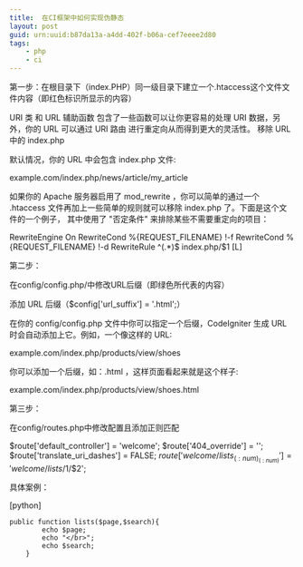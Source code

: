 ```yaml
---
title:  在CI框架中如何实现伪静态
layout: post
guid: urn:uuid:b87da13a-a4dd-402f-b06a-cef7eeee2d80
tags:
    - php
    - ci
---
```

第一步：在根目录下（index.PHP）同一级目录下建立一个.htaccess这个文件文件内容（即红色标识所显示的内容）

URI 类 和 URL 辅助函数 包含了一些函数可以让你更容易的处理 URI 数据，另外，你的 URL 可以通过 URI 路由 进行重定向从而得到更大的灵活性。
移除 URL 中的 index.php

默认情况，你的 URL 中会包含 index.php 文件:

example.com/index.php/news/article/my_article

如果你的 Apache 服务器启用了 mod_rewrite ，你可以简单的通过一个 .htaccess 文件再加上一些简单的规则就可以移除 index.php 了。下面是这个文件的一个例子， 其中使用了 "否定条件" 来排除某些不需要重定向的项目：

RewriteEngine On
RewriteCond %{REQUEST_FILENAME} !-f
RewriteCond %{REQUEST_FILENAME} !-d
RewriteRule ^(.*)$ index.php/$1 [L]

第二步：

在config/config.php/中修改URL后缀（即绿色所代表的内容）

添加 URL 后缀（$config['url_suffix'] = '.html';）

在你的 config/config.php 文件中你可以指定一个后缀，CodeIgniter 生成 URL 时会自动添加上它。例如，一个像这样的 URL:

example.com/index.php/products/view/shoes

你可以添加一个后缀，如：.html ，这样页面看起来就是这个样子:

example.com/index.php/products/view/shoes.html

第三步：

在config/routes.php中修改配置且添加正则匹配

$route['default_controller'] = 'welcome';
$route['404_override'] = '';
$route['translate_uri_dashes'] = FALSE;
$route['welcome/lists_(:num)_(:num)'] = 'welcome/lists/$1/$2';


具体案例：

[python] 

    public function lists($page,$search){  
            echo $page;  
            echo "</br>";  
            echo $search;  
        }  
